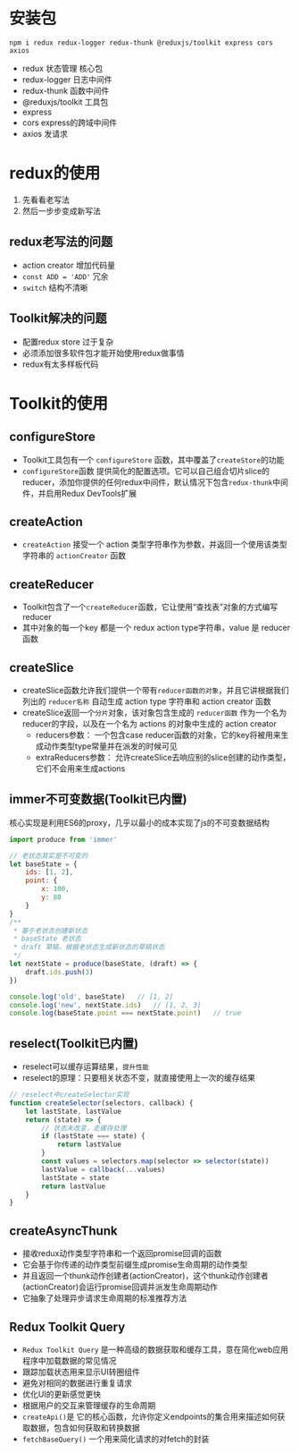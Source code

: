 # 安装包
```
npm i redux redux-logger redux-thunk @reduxjs/toolkit express cors axios
```
- redux 状态管理 核心包
- redux-logger 日志中间件
- redux-thunk 函数中间件
- @reduxjs/toolkit 工具包
- express
- cors express的跨域中间件
- axios 发请求

# redux的使用
1. 先看看老写法
2. 然后一步步变成新写法

## redux老写法的问题
- action creator 增加代码量
- `const ADD = 'ADD'` 冗余
- `switch` 结构不清晰

## Toolkit解决的问题
- 配置redux store 过于复杂
- 必须添加很多软件包才能开始使用redux做事情
- redux有太多样板代码



# Toolkit的使用

## configureStore
- Toolkit工具包有一个 `configureStore` 函数，其中覆盖了`createStore`的功能
- `configureStore`函数 提供简化的配置选项。它可以自己组合切片slice的reducer，添加你提供的任何redux中间件，默认情况下包含`redux-thunk`中间件，并启用Redux DevTools扩展

## createAction
- `createAction` 接受一个 action 类型字符串作为参数，并返回一个使用该类型字符串的 `actionCreator` 函数

## createReducer
- Toolkit包含了一个`createReducer`函数，它让使用“查找表”对象的方式编写 reducer
- 其中对象的每一个key 都是一个 redux action type字符串，value 是 reducer 函数


## createSlice
- createSlice函数允许我们提供一个带有`reducer函数的对象`，并且它讲根据我们列出的 `reducer名称` 自动生成 action type 字符串和 action creator 函数
- createSlice返回一个`分片`对象，该对象包含生成的 `reducer函数` 作为一个名为reducer的字段，以及在一个名为 actions 的对象中生成的 action creator
    - reducers参数： 一个包含case reducer函数的对象，它的key将被用来生成动作类型type常量并在派发的时候可见
    - extraReducers参数： 允许createSlice去响应别的slice创建的动作类型，它们不会用来生成actions

## immer不可变数据(Toolkit已内置)
核心实现是利用ES6的proxy，几乎以最小的成本实现了js的不可变数据结构
```javascript
import produce from 'immer'

// 老状态其实是不可变的
let baseState = {
    ids: [1, 2],
    point: {
        x: 100,
        y: 80
    }
}
/**
 * 基于老状态创建新状态
 * baseState 老状态
 * draft 草稿，根据老状态生成新状态的草稿状态
 */
let nextState = produce(baseState, (draft) => {
    draft.ids.push(3)
})

console.log('old', baseState)   // [1, 2]
console.log('new', nextState.ids)   // [1, 2, 3]
console.log(baseState.point === nextState.point)   // true
```

## reselect(Toolkit已内置)
- reselect可以缓存运算结果，`提升性能`
- reselect的原理：只要相关状态不变，就直接使用上一次的缓存结果
```javascript
// reselect中createSelector实现
function createSelector(selectors, callback) {
    let lastState, lastValue
    return (state) => {
        // 状态未改变，走缓存处理
        if (lastState === state) {
            return lastValue
        }
        const values = selectors.map(selector => selector(state))
        lastValue = callback(...values)
        lastState = state
        return lastValue
    }
}
```


## createAsyncThunk
- 接收redux动作类型字符串和一个返回promise回调的函数
- 它会基于你传递的动作类型前缀生成promise生命周期的动作类型
- 并且返回一个thunk动作创建者(actionCreator)，这个thunk动作创建者(actionCreator)会运行promise回调并派发生命周期动作
- 它抽象了处理异步请求生命周期的标准推荐方法



## Redux Toolkit Query
- `Redux Toolkit Query` 是一种高级的数据获取和缓存工具，意在简化web应用程序中加载数据的常见情况
- 跟踪加载状态用来显示UI转圈组件
- 避免对相同的数据进行重复请求
- 优化UI的更新感觉更快
- 根据用户的交互来管理缓存的生命周期
- `createApi()`是 它的核心函数，允许你定义endpoints的集合用来描述如何获取数据，包含如何获取和转换数据
- `fetchBaseQuery()` 一个用来简化请求的对fetch的封装